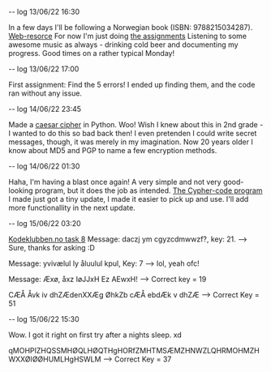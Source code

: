 -- log 13/06/22 16:30

In a few days I'll be following a Norwegian book (ISBN: 9788215034287).
[Web-resorce](https://programmering-i-skolen.github.io/programmeringiskolen/intro.html)
For now I'm just doing [the assignments](https://oppgaver.kidsakoder.no/python)
Listening to some awesome music as always - drinking cold beer and documenting my progress. Good times on a rather typical Monday!

-- log 13/06/22 17:00

First assignment: Find the 5 errors!
I ended up finding them, and the code ran without any issue.

-- log 14/06/22 23:45

Made a [caesar cipher](https://github.com/p3k4/freshmanPy/blob/main/cypher_2.py) in Python. Woo! Wish I knew about this in 2nd grade - I wanted to do this so bad back then! 
I even pretenden I could write secret messages, though, it was merely in my imagination. Now 20 years older I know about MD5 and PGP to name a few
encryption methods.

-- log 14/06/22 01:30

Haha, I'm having a blast once again! A very simple and not very good-looking program, but it does the job as intended. [The Cypher-code program](https://github.com/p3k4/freshmanPy/blob/main/cypher_3.py) I made just got a tiny update, I made it easier to pick up and use. I'll add more functionallity in the next update.

-- log 15/06/22 03:20

[Kodeklubben.no task 8](https://oppgaver.kidsakoder.no/python/hemmelige_koder/hemmelige_koder)
Message: daczj ym cgyzcdmwwzf?, key: 21. --> Sure, thanks for asking :D 

Message: yvivælul ly åluulul kpul, Key: 7 --> lol, yeah ofc!

Message: Æxø, åxz IøJJxH Ez AEwxH! --> Correct key = 19

CÆÅ Åvk iv dhZÆdenXXÆg ØhkZb cÆÅ ebdÆk v dhZÆ --> Correct Key = 51


-- log 15/06/22 15:30

Wow. I got it right on first try after a nights sleep. xd

qMOHPIZHQSSMHØQLHØQTHgHORfZMHTMSÆMZHNWZLQHRMOHMZHWXXØIØØHUMLHgHSWLM --> Correct Key = 37
